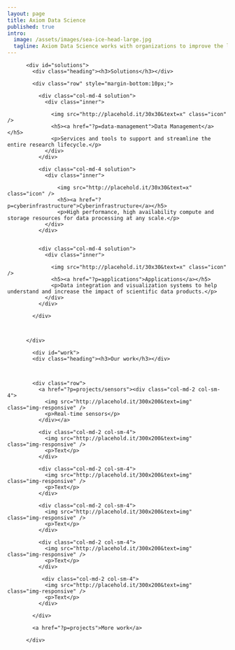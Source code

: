 ```yaml
---
layout: page
title: Axiom Data Science
published: true
intro: 
  image: /assets/images/sea-ice-head-large.jpg
  tagline: Axiom Data Science works with organizations to improve the long term management, reuse and impact of their scientific data resources.
---
```


          <div id="solutions">
            <div class="heading"><h3>Solutions</h3></div>

            <div class="row" style="margin-bottom:10px;">
              
              <div class="col-md-4 solution">
                <div class="inner">
                  
                  <img src="http://placehold.it/30x30&text=x" class="icon" />
                  <h5><a href="?p=data-management">Data Management</a></h5>
                  <p>Services and tools to support and streamline the entire research lifecycle.</p>
                </div>
              </div>

              <div class="col-md-4 solution">
                <div class="inner">
                    
                    <img src="http://placehold.it/30x30&text=x" class="icon" />
                    <h5><a href="?p=cyberinfrastructure">Cyberinfrastructure</a></h5>
                    <p>High performance, high availability compute and storage resources for data processing at any scale.</p>
                </div>
              </div>


              <div class="col-md-4 solution">
                <div class="inner">
                   
                  <img src="http://placehold.it/30x30&text=x" class="icon" />
                  <h5><a href="?p=applications">Applications</a></h5>
                  <p>Data integration and visualization systems to help understand and increase the impact of scientific data products.</p>
                </div>
              </div>
            
            </div>



          </div>

            <div id="work">
            <div class="heading"><h3>Our work</h3></div>
            


            <div class="row">
              <a href="?p=projects/sensors"><div class="col-md-2 col-sm-4">
                <img src="http://placehold.it/300x200&text=img" class="img-responsive" />
                <p>Real-time sensors</p>
              </div></a>

              <div class="col-md-2 col-sm-4">
                <img src="http://placehold.it/300x200&text=img" class="img-responsive" />
                <p>Text</p>
              </div>

              <div class="col-md-2 col-sm-4">
                <img src="http://placehold.it/300x200&text=img" class="img-responsive" />
                <p>Text</p>
              </div>

              <div class="col-md-2 col-sm-4">
                <img src="http://placehold.it/300x200&text=img" class="img-responsive" />
                <p>Text</p>
              </div>

              <div class="col-md-2 col-sm-4">
                <img src="http://placehold.it/300x200&text=img" class="img-responsive" />
                <p>Text</p>
              </div>

               <div class="col-md-2 col-sm-4">
                <img src="http://placehold.it/300x200&text=img" class="img-responsive" />
                <p>Text</p>
              </div>

            </div>
            
            <a href="?p=projects">More work</a>

          </div>